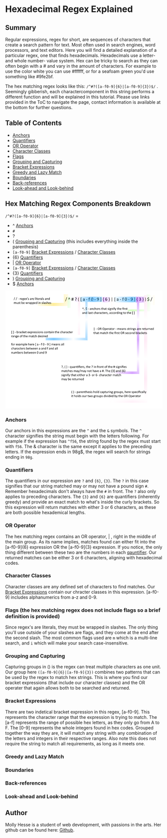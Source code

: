 # Hexadecimal Regex Explained

## Summary

Regular expressions, regex for short, are sequences of characters that create a search pattern for text. Most often used in search engines, word processors, and text editors. Here you will find a detailed explanation of a particular regex, one that finds hexadecimals. Hexadecimals use a letter- and whole number- value system. Hex can be tricky to search as they can often begin with a # and vary in the amount of characters. For example to use the color white you can use #ffffff, or for a seafoam green you'd use something like #9fe2bf. 

The hex matching regex looks like this: ` /^#?([a-f0-9]{6}|[a-f0-9]{3})$/ ` . Seemingly gibberish, each charactercomponent in this string performs a different function and will be explained in this tutorial. Please use links provided in the ToC to navigate the page, contact information is available at the bottom for further questions.


## Table of Contents

- [Anchors](#anchors)
- [Quantifiers](#quantifiers)
- [OR Operator](#or-operator)
- [Character Classes](#character-classes)
- [Flags](#flags)
- [Grouping and Capturing](#grouping-and-capturing)
- [Bracket Expressions](#bracket-expressions)
- [Greedy and Lazy Match](#greedy-and-lazy-match)
- [Boundaries](#boundaries)
- [Back-references](#back-references)
- [Look-ahead and Look-behind](#look-ahead-and-look-behind)

## Hex Matching Regex Components Breakdown

` /^#?([a-f0-9]{6}|[a-f0-9]{3})$/ ` =

- ^                 [Anchors](#anchors)
- `#`
- ?
- (                 [Grouping and Capturing](#grouping-and-capturing) (this includes everything inside the parenthesis)
- ` [a-f0-9] `      [Bracket Expressions](#bracket-expressions) / [Character Classes](#character-classes)
- {6}               [Quantifiers](#quantifiers)
- |                 [OR Operator](#or-operator)
- ` [a-f0-9] `      [Bracket Expressions](#bracket-expressions) / [Character Classes](#character-classes)
- {3}               [Quantifiers](#quantifiers)
- )                 [Grouping and Capturing](#grouping-and-capturing)
- $                 [Anchors](#anchors)

![hexregexvisual](/Docs/img/exampleimg.png)

### Anchors

Our anchors in this expressions are the `^` and the `&` symbols. The `^` character signifies the string must begin with the letters following. For example if the expression has `^f56`, the string found by the regex must start with `f56`. The & character is the same except it applies to the preceding letters. If the expression ends in 98g$, the regex will search for strings ending in `98g`.

### Quantifiers

The quantifiers in our expression are `?` and `{6}`, `{3}`. The `?` in this case signifies that our string matched may or may not have a pound sign `#`. Remember hexadecimals don't always have the `#` in front. The `?` also only applies to preceding characters. The `{3}` and `{6}` are quantifiers (inherently greedy) and provide an exact match to what's inside the curly brackets. So this expression will return matches with either 3 or 6 characters, as these are both possible hexademical lengths.

### OR Operator

The hex matching regex contains an OR operator, | , right in the middle of the main group. As its name implies, matches found can either fit into the [a-f0-9]{6} expression OR the [a-f0-9]{3} expression. If you notice, the only thing different between these two are the numbers in each [qauntifier](#quantifiers). Our returned matches can be either 3 or 6 characters, aligning with hexadecimal codes.

### Character Classes

Character classes are any defined set of characters to find matches. Our [Bracket Expressions](#bracket-expressions) contain our chracter classes in this expression. [a-f0-9] includes alphanumerics from a-z and 0-9.  

### Flags (the hex matching regex does not include flags so a brief definition is provided)

Since regex's are literals, they must be wrapped in slashes. The only thing you'll use outside of your slashes are flags, and they come at the end after the second slash. The most common flags used are `m` which is a multi-line search, and `i` which will make your search case-insensitive. 

### Grouping and Capturing

Capturing groups in () is the regex can treat multiple characters as one unit. Our group here ` ([a-f0-9]{6}|[a-f0-9]{3}) ` combines two patterns that can be used by the regex to match hex strings. This is where you find our bracket expressions (that include our character classes) and the OR operater that again allows both to be searched and returned.

### Bracket Expressions

There are two indetical bracket expression in this regex, [a-f0-9]. This represents the character range that the expression is trying to match. The [a-f] represents the range of possible hex letters, as they only go from A to F. The [0-9] represents the whole integers found in hex codes. Grouped together the way they are, it will match any string with any combination of the letters and integers in their respective ranges. Also note this does not require the string to match all requirements, as long as it meets one.

### Greedy and Lazy Match



### Boundaries



### Back-references



### Look-ahead and Look-behind



## Author

Molly Hesse is a student of web development, with passions in the arts. Her github can be found here: [Github](https://github.com/wtNorris).
